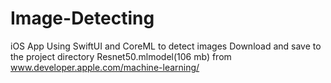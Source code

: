 # Image-Detecting
iOS App Using SwiftUI and CoreML to detect images
Download and save to the project directory Resnet50.mlmodel(106 mb) from www.developer.apple.com/machine-learning/

